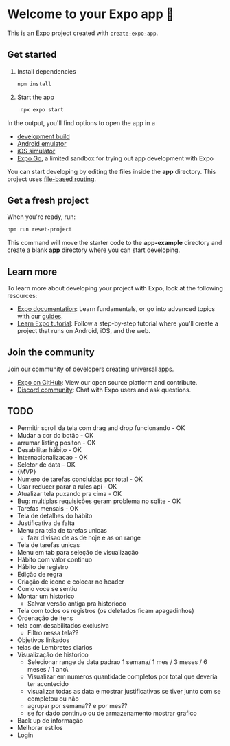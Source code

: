 # Welcome to your Expo app 👋

This is an [Expo](https://expo.dev) project created with [`create-expo-app`](https://www.npmjs.com/package/create-expo-app).

## Get started

1. Install dependencies

   ```bash
   npm install
   ```

2. Start the app

   ```bash
    npx expo start
   ```

In the output, you'll find options to open the app in a

- [development build](https://docs.expo.dev/develop/development-builds/introduction/)
- [Android emulator](https://docs.expo.dev/workflow/android-studio-emulator/)
- [iOS simulator](https://docs.expo.dev/workflow/ios-simulator/)
- [Expo Go](https://expo.dev/go), a limited sandbox for trying out app development with Expo

You can start developing by editing the files inside the **app** directory. This project uses [file-based routing](https://docs.expo.dev/router/introduction).

## Get a fresh project

When you're ready, run:

```bash
npm run reset-project
```

This command will move the starter code to the **app-example** directory and create a blank **app** directory where you can start developing.

## Learn more

To learn more about developing your project with Expo, look at the following resources:

- [Expo documentation](https://docs.expo.dev/): Learn fundamentals, or go into advanced topics with our [guides](https://docs.expo.dev/guides).
- [Learn Expo tutorial](https://docs.expo.dev/tutorial/introduction/): Follow a step-by-step tutorial where you'll create a project that runs on Android, iOS, and the web.

## Join the community

Join our community of developers creating universal apps.

- [Expo on GitHub](https://github.com/expo/expo): View our open source platform and contribute.
- [Discord community](https://chat.expo.dev): Chat with Expo users and ask questions.

## TODO

- Permitir scroll da tela com drag and drop funcionando - OK
- Mudar a cor do botão - OK 
- arrumar listing positon - OK
- Desabilitar hábito - OK 
- Internacionalizacao - OK
- Seletor de data - OK
- {MVP} 
- Numero de tarefas concluidas por total - OK
- Usar reducer parar a rules api - OK 
- Atualizar tela puxando pra cima - OK
- Bug: multiplas requisições geram problema no sqlite - OK
- Tarefas mensais - OK 
- Tela de detalhes do hábito 
- Justificativa de falta
- Menu pra tela de tarefas unicas
   - fazr divisao de as de hoje e as on range
- Tela de tarefas unicas
- Menu em tab para seleção de visualização
- Hábito com valor continuo
- Hábito de registro
- Edição de regra
- Criação de icone e colocar no header
- Como voce se sentiu
 - Montar um historico
   - Salvar versão antiga pra historioco
- Tela com todos os registros (os deletados ficam apagadinhos)
- Ordenação de itens
- tela com desabilitados exclusiva
   - Filtro nessa tela??
- Objetivos linkados
- telas de  Lembretes diarios
- Visualização de historico
   - Selecionar range de data padrao 1 semana/ 1 mes / 3 meses / 6 meses / 1 ano\
   - Visualizar em numeros quantidade completos por total que deveria ter acontecido
   - visualizar todas as data e mostrar justificativas se tiver junto com se completou ou não 
   - agrupar por semana?? e por mes??
   - se for dado continuo ou de armazenamento mostrar grafico
- Back up de informação
- Melhorar estilos
- Login
